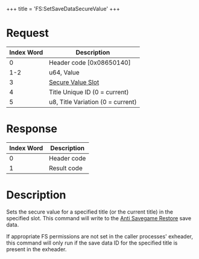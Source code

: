 +++
title = 'FS:SetSaveDataSecureValue'
+++

# Request

| Index Word | Description |
|----|----|
| 0 | Header code \[0x08650140\] |
| 1-2 | u64, Value |
| 3 | [Secure Value Slot](Filesystem_services#securevalueslot "wikilink") |
| 4 | Title Unique ID (0 = current) |
| 5 | u8, Title Variation (0 = current) |

# Response

| Index Word | Description |
|------------|-------------|
| 0          | Header code |
| 1          | Result code |

# Description

Sets the secure value for a specified title (or the current title) in the specified slot. This command will write to the [Anti Savegame Restore](Filesystem_services#anti_savegame_restore "wikilink") save data.

If appropriate FS permissions are not set in the caller processes' exheader, this command will only run if the save data ID for the specified title is present in the exheader.
